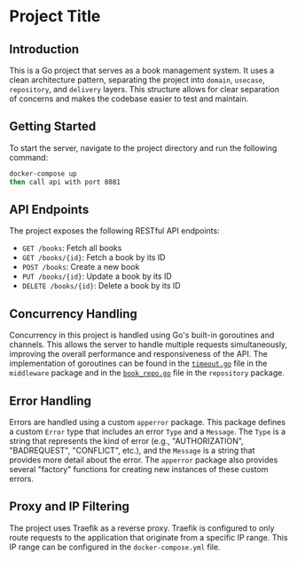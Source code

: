 # Project Title

## Introduction
This is a Go project that serves as a book management system. It uses a clean architecture pattern, separating the project into `domain`, `usecase`, `repository`, and `delivery` layers. This structure allows for clear separation of concerns and makes the codebase easier to test and maintain.

## Getting Started
To start the server, navigate to the project directory and run the following command:

```sh
docker-compose up
then call api with port 8081
```

## API Endpoints
The project exposes the following RESTful API endpoints:

- `GET /books`: Fetch all books
- `GET /books/{id}`: Fetch a book by its ID
- `POST /books`: Create a new book
- `PUT /books/{id}`: Update a book by its ID
- `DELETE /books/{id}`: Delete a book by its ID

## Concurrency Handling
Concurrency in this project is handled using Go's built-in goroutines and channels. This allows the server to handle multiple requests simultaneously, improving the overall performance and responsiveness of the API. The implementation of goroutines can be found in the [`timeout.go`](delivery/middleware/timeout.go) file in the `middleware` package and in the [`book_repo.go`](repository/book_repo.go) file in the `repository` package.

## Error Handling
Errors are handled using a custom `apperror` package. This package defines a custom `Error` type that includes an error `Type` and a `Message`. The `Type` is a string that represents the kind of error (e.g., "AUTHORIZATION", "BADREQUEST", "CONFLICT", etc.), and the `Message` is a string that provides more detail about the error. The `apperror` package also provides several "factory" functions for creating new instances of these custom errors.

## Proxy and IP Filtering
The project uses Traefik as a reverse proxy. Traefik is configured to only route requests to the application that originate from a specific IP range. This IP range can be configured in the `docker-compose.yml` file.